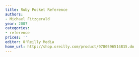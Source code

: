 ```yaml
---
title: Ruby Pocket Reference
authors:
- Michael Fitzgerald
year: 2007
categories:
- reference
prices: ''
editor: O'Reilly Media
home_url: http://shop.oreilly.com/product/9780596514815.do
---
```

